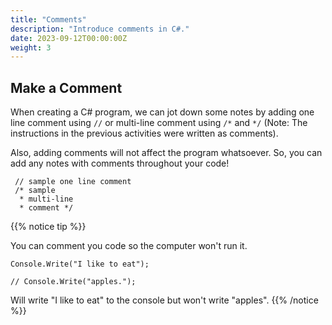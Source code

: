```yaml
---
title: "Comments"
description: "Introduce comments in C#."
date: 2023-09-12T00:00:00Z
weight: 3
---
```


## Make a Comment

When creating a C# program, we can jot down some notes by adding one line comment using `//` or multi-line comment using `/*` and `*/` (Note: The instructions in the previous activities were written as comments).

Also, adding comments will not affect the program whatsoever. So, you can add any notes with comments throughout your code!

     // sample one line comment
     /* sample
      * multi-line
      * comment */

{{% notice tip %}}

You can comment you code so the computer won't run it.

`Console.Write("I like to eat");`

`// Console.Write("apples.");`

Will write "I like to eat" to the console but won't write "apples".
{{% /notice %}}

